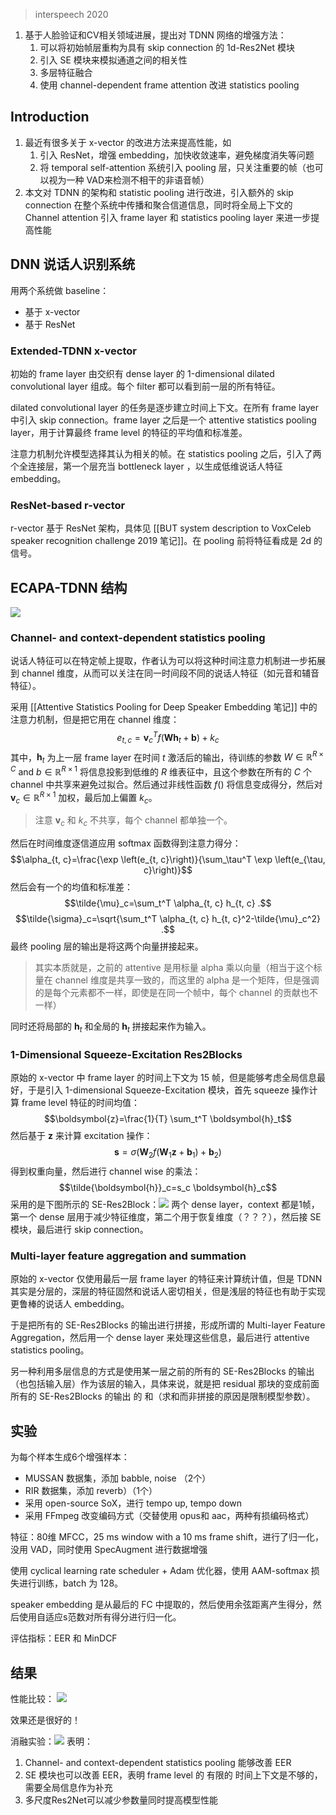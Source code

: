 > interspeech 2020

1. 基于人脸验证和CV相关领域进展，提出对 TDNN 网络的增强方法：
	1. 可以将初始帧层重构为具有 skip connection 的 1d-Res2Net 模块
	2. 引入 SE 模块来模拟通道之间的相关性
	3. 多层特征融合
	4. 使用 channel-dependent frame attention 改进 statistics pooling

## Introduction

1. 最近有很多关于 x-vector 的改进方法来提高性能，如
	1. 引入 ResNet，增强  embedding，加快收敛速率，避免梯度消失等问题
	2. 将 temporal self-attention 系统引入 pooling 层，只关注重要的帧（也可以视为一种 VAD来检测不相干的非语音帧）
2. 本文对 TDNN 的架构和 statistic pooling 进行改进，引入额外的 skip connection 在整个系统中传播和聚合信道信息，同时将全局上下文的Channel attention 引入 frame layer 和 statistics pooling layer 来进一步提高性能

## DNN 说话人识别系统

用两个系统做 baseline：
+ 基于 x-vector
+ 基于 ResNet

### Extended-TDNN x-vector

初始的 frame layer 由交织有 dense layer 的 1-dimensional dilated convolutional layer 组成。每个 filter 都可以看到前一层的所有特征。

dilated convolutional layer 的任务是逐步建立时间上下文。在所有 frame layer 中引入 skip connection。frame layer 之后是一个 attentive statistics pooling layer，用于计算最终 frame level 的特征的平均值和标准差。

注意力机制允许模型选择其认为相关的帧。在 statistics pooling 之后，引入了两个全连接层，第一个层充当 bottleneck layer ，以生成低维说话人特征embedding。

### ResNet-based r-vector

r-vector 基于 ResNet 架构，具体见 [[BUT system description to VoxCeleb speaker recognition challenge 2019 笔记]]。在 pooling 前将特征看成是 2d 的信号。

## ECAPA-TDNN 结构
![](./image/Pasted%20image%2020230131161343.png)

### Channel- and context-dependent statistics pooling

说话人特征可以在特定帧上提取，作者认为可以将这种时间注意力机制进一步拓展到 channel 维度，从而可以关注在同一时间段不同的说话人特征（如元音和辅音特征）。

采用 [[Attentive Statistics Pooling for Deep Speaker Embedding 笔记]] 中的注意力机制，但是把它用在 channel 维度：$$e_{t, c}=\boldsymbol{v}_c^T f\left(\boldsymbol{W} \boldsymbol{h}_t+\boldsymbol{b}\right)+k_c$$
其中，$\boldsymbol{h}_t$ 为上一层 frame layer 在时间 $t$ 激活后的输出，待训练的参数 $W \in \mathbb{R}^{R \times C} \text { and } b \in \mathbb{R}^{R \times 1}$ 将信息投影到低维的 $R$ 维表征中，且这个参数在所有的 $C$ 个 channel 中共享来避免过拟合。然后通过非线性函数 $f()$ 将信息变成得分，然后对 $\boldsymbol{v}_c \in \mathbb{R}^{R \times 1}$ 加权，最后加上偏置 $k_c$。
> 注意 $\boldsymbol{v}_c$ 和 $k_c$ 不共享，每个 channel 都单独一个。

然后在时间维度逐信道应用 softmax 函数得到注意力得分：$$\alpha_{t, c}=\frac{\exp \left(e_{t, c}\right)}{\sum_\tau^T \exp \left(e_{\tau, c}\right)}$$
然后会有一个的均值和标准差：$$\tilde{\mu}_c=\sum_t^T \alpha_{t, c} h_{t, c} .$$
$$\tilde{\sigma}_c=\sqrt{\sum_t^T \alpha_{t, c} h_{t, c}^2-\tilde{\mu}_c^2} .$$
最终 pooling 层的输出是将这两个向量拼接起来。
> 其实本质就是，之前的 attentive 是用标量 alpha 乘以向量（相当于这个标量在 channel 维度是共享一致的，而这里的 alpha 是一个矩阵，但是强调的是每个元素都不一样，即使是在同一个帧中，每个 channel 的贡献也不一样）

同时还将局部的 $\boldsymbol{h}_t$ 和全局的 $\boldsymbol{h}_t$ 拼接起来作为输入。

### 1-Dimensional Squeeze-Excitation Res2Blocks

原始的 x-vector 中 frame layer 的时间上下文为 15 帧，但是能够考虑全局信息最好，于是引入  1-dimensional Squeeze-Excitation 模块，首先 squeeze 操作计算 frame level 特征的时间均值：$$\boldsymbol{z}=\frac{1}{T} \sum_t^T \boldsymbol{h}_t$$
然后基于 $\boldsymbol{z}$ 来计算 excitation 操作：$$\boldsymbol{s}=\sigma\left(\boldsymbol{W}_2 f\left(\boldsymbol{W}_1 \boldsymbol{z}+\boldsymbol{b}_1\right)+\boldsymbol{b}_2\right)$$
得到权重向量，然后进行 channel wise 的乘法：$$\tilde{\boldsymbol{h}}_c=s_c \boldsymbol{h}_c$$
采用的是下图所示的 SE-Res2Block：![](./image/Pasted%20image%2020230131173417.png)
两个 dense layer，context 都是1帧，第一个 dense 层用于减少特征维度，第二个用于恢复维度（？？？），然后接 SE 模块，最后进行 skip connection。

### Multi-layer feature aggregation and summation

原始的 x-vector 仅使用最后一层 frame layer 的特征来计算统计值，但是 TDNN 其实是分层的，深层的特征固然和说话人密切相关，但是浅层的特征也有助于实现更鲁棒的说话人 embedding。

于是把所有的 SE-Res2Blocks 的输出进行拼接，形成所谓的 Multi-layer Feature Aggregation，然后用一个 dense layer 来处理这些信息，最后进行 attentive statistics pooling。

另一种利用多层信息的方式是使用某一层之前的所有的 SE-Res2Blocks 的输出（也包括输入层）作为该层的输入，具体来说，就是把 residual 那块的变成前面所有的 SE-Res2Blocks 的输出 的 和（求和而非拼接的原因是限制模型参数）。

## 实验

为每个样本生成6个增强样本：
+ MUSSAN 数据集，添加  babble, noise （2个）
+ RIR 数据集，添加 reverb）（1个）
+ 采用 open-source SoX，进行 tempo up, tempo down
+ 采用 FFmpeg 改变编码方式（交替使用 opus和 aac，两种有损编码格式）

特征：80维 MFCC，25 ms window with a 10 ms frame shift，进行了归一化，没用 VAD，同时使用 SpecAugment 进行数据增强

使用 cyclical learning rate scheduler + Adam 优化器，使用 AAM-softmax 损失进行训练，batch 为 128。

speaker embedding 是从最后的 FC 中提取的，然后使用余弦距离产生得分，然后使用自适应s范数对所有得分进行归一化。

评估指标：EER 和 MinDCF


## 结果

性能比较：
![](./image/Pasted%20image%2020230131213949.png)

效果还是很好的！

消融实验：![](./image/Pasted%20image%2020230131214446.png)
表明：
1. Channel- and context-dependent statistics pooling 能够改善 EER 
2. SE 模块也可以改善 EER，表明 frame level 的 有限的 时间上下文是不够的，需要全局信息作为补充
3. 多尺度Res2Net可以减少参数量同时提高模型性能

